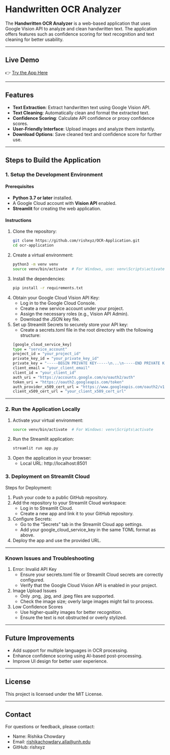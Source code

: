 # Handwritten OCR Analyzer

The **Handwritten OCR Analyzer** is a web-based application that uses Google Vision API to analyze and clean handwritten text. The application offers features such as confidence scoring for text recognition and text cleaning for better usability.

---

## Live Demo

👉 [Try the App Here](https://ocr-application-7rbymnbumoadzbksmu4wes.streamlit.app/)

---

## Features

- **Text Extraction**: Extract handwritten text using Google Vision API.
- **Text Cleaning**: Automatically clean and format the extracted text.
- **Confidence Scoring**: Calculate API confidence or proxy confidence scores.
- **User-Friendly Interface**: Upload images and analyze them instantly.
- **Download Options**: Save cleaned text and confidence score for further use.

---

## Steps to Build the Application

### 1. **Setup the Development Environment**

#### Prerequisites
- **Python 3.7 or later** installed.
- A Google Cloud account with **Vision API** enabled.
- **Streamlit** for creating the web application.

#### Instructions

1. Clone the repository:
   ```bash
   git clone https://github.com/rishxyz/OCR-Application.git
   cd ocr-application
2. Create a virtual environment:
   ```bash
   python3 -m venv venv
   source venv/bin/activate  # For Windows, use: venv\Scripts\activate
3. Install the dependencies:   
    ```bash
    pip install -r requirements.txt
4. 	Obtain your Google Cloud Vision API Key:
	-	Log in to the Google Cloud Console.
	-	Create a new service account under your project.
	-	Assign the necessary roles (e.g., Vision API Admin).
	-	Download the JSON key file.
5.	Set up Streamlit Secrets to securely store your API key:
	-	Create a secrets.toml file in the root directory with the following structure:
    ```bash
    [google_cloud_service_key]
    type = "service_account"
    project_id = "your_project_id"
    private_key_id = "your_private_key_id"
    private_key = "-----BEGIN PRIVATE KEY-----\n...\n-----END PRIVATE KEY-----\n"
    client_email = "your_client_email"
    client_id = "your_client_id"
    auth_uri = "https://accounts.google.com/o/oauth2/auth"
    token_uri = "https://oauth2.googleapis.com/token"
    auth_provider_x509_cert_url = "https://www.googleapis.com/oauth2/v1/certs"
    client_x509_cert_url = "your_client_x509_cert_url"

---

    
### 2. **Run the Application Locally**
1.  Activate your virtual environment:
    ```bash 
    source venv/bin/activate  # For Windows: venv\Scripts\activate
2. Run the Streamlit application:
    ```bash
    streamlit run app.py
3. 	Open the application in your browser:
    -	Local URL: http://localhost:8501



### 3. **Deployment on Streamlit Cloud**
Steps for Deployment:

1.	Push your code to a public GitHub repository.
2.	Add the repository to your Streamlit Cloud workspace:
	-	Log in to Streamlit Cloud.
	-	Create a new app and link it to your GitHub repository.
3.	Configure Secrets:
	-	Go to the “Secrets” tab in the Streamlit Cloud app settings.
	-	Add your google_cloud_service_key in the same TOML format as above.
4.	Deploy the app and use the provided URL.

---



### **Known Issues and Troubleshooting**


1.	Error: Invalid API Key
	-	Ensure your secrets.toml file or Streamlit Cloud secrets are correctly configured.
	-	Verify that the Google Cloud Vision API is enabled in your project.
2.	Image Upload Issues
	-	Only .png, .jpg, and .jpeg files are supported.
	-	Check the image size; overly large images might fail to process.
3.	Low Confidence Scores
	-	Use higher-quality images for better recognition.
	-	Ensure the text is not obstructed or overly stylized.

---
## **Future Improvements**

-	Add support for multiple languages in OCR processing.
-  Enhance confidence scoring using AI-based post-processing.
-	Improve UI design for better user experience.


---
## License

This project is licensed under the MIT License.

---
## Contact

For questions or feedback, please contact:
-	Name: Rishika Chowdary
-   Email: rishikachowdary.alla@unh.edu
- 	GitHub: rishxyz






